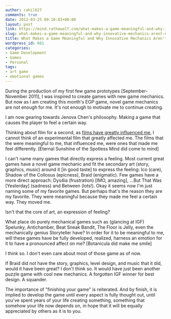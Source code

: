 ```yaml
---
author: rahil627
comments: true
date: 2012-03-25 09:10:03+00:00
layout: post
link: https://mind.rathewolf.com/what-makes-a-game-meaningful-and-why-innovative-mechanics-arent-enough/
slug: what-makes-a-game-meaningful-and-why-innovative-mechanics-arent-enough
title: What Makes a Game Meaningful and Why Innovative Mechanics Aren't Enough
wordpress_id: 661
categories:
- Game Development
- Games
- Personal
tags:
- art game
- emotional games
---
```


During the production of my first few game prototypes [September-November 2011], I was inspired to create games with new game mechanics. But now as I am creating this month's EGP game, novel game mechanics are not enough for me. It's not enough to motivate me to continue creating.

I am now gearing towards Jenova Chen's philosophy. Making a game that causes the player to feel a certain way.

Thinking about film for a second, as [films have greatly influenced me](https://mind.rathewolf.com/inspired-by-films-and-everything-else), I cannot think of an experimental film that greatly affected me. The films that the were meaningful to me, that influenced me, were ones that made me feel differently. [Eternal Sunshine of the Spotless Mind did come to mind]

I can't name many games that directly express a feeling. Most current great games have a novel game mechanic and fit the secondary art (story, graphics, music) around it [in good taste] to express the feeling: Ico (care), Shadow of the Collosus (epicness), Braid (enigmatic). Few games have a more direct approach: Dys4ia (frustration) [IMO, amazing], ...But That Was [Yesterday] (sadness) and Between (lots!). Okay it seems now I'm just naming some of my favorite games. But perhaps that's the reason they are my favorite. They were meaningful because they made me feel a certain way. They moved me.

Isn't that the core of art, an expression of feeling?

What place do purely mechanical games such as (glancing at IGF) Spelunky, Antichamber, Beat Sneak Bandit, The Floor is Jelly, even the mechanically genius Storyteller have? In order for it to be meaningful to me, will these games have be fully developed, realized, harness an emotion for it to have a pronounced affect on me? [Botanicula did make me smile]

I think so. I don't even care about most of those game as of now.

If Braid did not have the story, graphics, level design, and music that it did, would it have been great? I don't think so. It would have just been another puzzle game with cool new mechanics. A forgotten IGF winner for best design. A squander.

The importance of "finishing your game" is reiterated. And by finish, it is implied to develop the game until every aspect is fully thought out, until you've spent years of your life creating something, something that somehow your life now depends on, in hope that it will be equally appreciated by others as it is to you.
